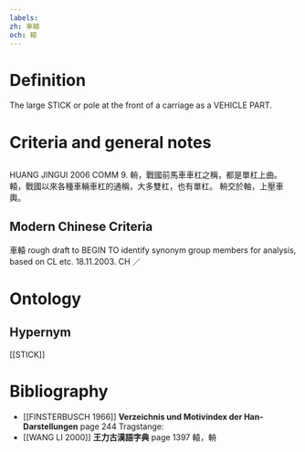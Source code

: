 ```yaml
---
labels: 
zh: 車轅
och: 轅
---
```


# Definition
The large STICK or pole at the front of a carriage as a VEHICLE PART.
# Criteria and general notes
## 
HUANG JINGUI 2006
COMM 9.
輈，戰國前馬車車杠之稱，都是單杠上曲。
轅，戰國以來各種車輛車杠的通稱，大多雙杠，也有單杠。
輈交於軸，上壓車輿。
## Modern Chinese Criteria
車轅
rough draft to BEGIN TO identify synonym group members for analysis, based on CL etc. 18.11.2003. CH ／
# Ontology

## Hypernym
[[STICK]]
# Bibliography
- [[FINSTERBUSCH 1966]]
**Verzeichnis und Motivindex der Han-Darstellungen** page 244
Tragstange:
- [[WANG LI 2000]]
**王力古漢語字典** page 1397
轅，輈